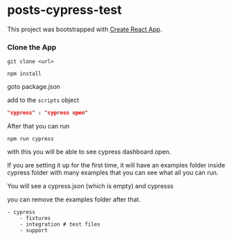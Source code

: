 # posts-cypress-test
This project was bootstrapped with [Create React App](https://github.com/facebook/create-react-app).

### Clone the App

```
git clone <url>

npm install
```

goto package.json

add to the `scripts` object
```json
"cypress" : "cypress open"
```

After that you can run

```
npm run cypress
```

with this you will be able to see cypress dashboard open.

If you are setting it up for the first time, it will have an examples folder inside cypress folder with many examples
that you can see what all you can run.

You will see a cypress.json (which is empty) and cypresss 

you can remove the examples folder after that.

```
- cypress
    - fixtures
    - integration # test files
    - support
```
